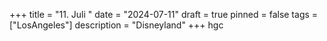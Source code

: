 +++
title = "11. Juli "
date = "2024-07-11"
draft = true
pinned = false
tags = ["LosAngeles"]
description = "Disneyland"
+++
hgc